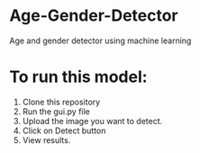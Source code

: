 # Age-Gender-Detector
Age and gender detector using machine learning
# To run this model:
1. Clone this repository
2. Run the gui.py file
3. Upload the image you want to detect.
4. Click on Detect button
5. View results.
